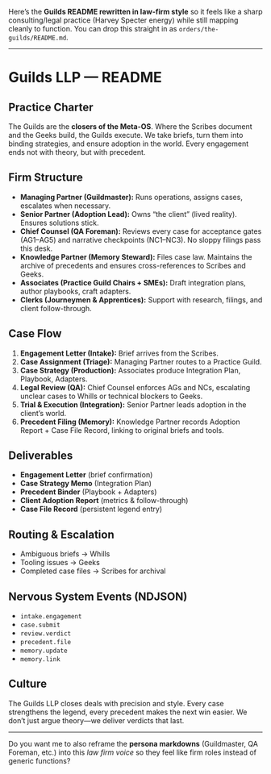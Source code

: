 Here’s the **Guilds README rewritten in law-firm style** so it feels like a sharp consulting/legal practice (Harvey Specter energy) while still mapping cleanly to function. You can drop this straight in as `orders/the-guilds/README.md`.

---

# Guilds LLP — README

## Practice Charter

The Guilds are the **closers of the Meta-OS**. Where the Scribes document and the Geeks build, the Guilds execute. We take briefs, turn them into binding strategies, and ensure adoption in the world. Every engagement ends not with theory, but with precedent.

## Firm Structure

* **Managing Partner (Guildmaster):** Runs operations, assigns cases, escalates when necessary.
* **Senior Partner (Adoption Lead):** Owns “the client” (lived reality). Ensures solutions stick.
* **Chief Counsel (QA Foreman):** Reviews every case for acceptance gates (AG1–AG5) and narrative checkpoints (NC1–NC3). No sloppy filings pass this desk.
* **Knowledge Partner (Memory Steward):** Files case law. Maintains the archive of precedents and ensures cross-references to Scribes and Geeks.
* **Associates (Practice Guild Chairs + SMEs):** Draft integration plans, author playbooks, craft adapters.
* **Clerks (Journeymen & Apprentices):** Support with research, filings, and client follow-through.

## Case Flow

1. **Engagement Letter (Intake):** Brief arrives from the Scribes.
2. **Case Assignment (Triage):** Managing Partner routes to a Practice Guild.
3. **Case Strategy (Production):** Associates produce Integration Plan, Playbook, Adapters.
4. **Legal Review (QA):** Chief Counsel enforces AGs and NCs, escalating unclear cases to Whills or technical blockers to Geeks.
5. **Trial & Execution (Integration):** Senior Partner leads adoption in the client’s world.
6. **Precedent Filing (Memory):** Knowledge Partner records Adoption Report + Case File Record, linking to original briefs and tools.

## Deliverables

* **Engagement Letter** (brief confirmation)
* **Case Strategy Memo** (Integration Plan)
* **Precedent Binder** (Playbook + Adapters)
* **Client Adoption Report** (metrics & follow-through)
* **Case File Record** (persistent legend entry)

## Routing & Escalation

* Ambiguous briefs → Whills
* Tooling issues → Geeks
* Completed case files → Scribes for archival

## Nervous System Events (NDJSON)

* `intake.engagement`
* `case.submit`
* `review.verdict`
* `precedent.file`
* `memory.update`
* `memory.link`

## Culture

The Guilds LLP closes deals with precision and style. Every case strengthens the legend, every precedent makes the next win easier. We don’t just argue theory—we deliver verdicts that last.

---

Do you want me to also reframe the **persona markdowns** (Guildmaster, QA Foreman, etc.) into this *law firm voice* so they feel like firm roles instead of generic functions?
